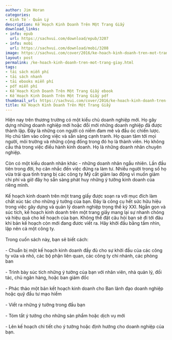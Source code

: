 ```yaml
---
author: Jim Horan
categories:
- Kinh Tế - Quản Lý
description: Kế Hoạch Kinh Doanh Trên Một Trang Giấy
download_links:
- info: epub
  url: https://sachvui.com/download/epub/3207
- info: mobi
  url: https://sachvui.com/download/mobi/3208
image: https://sachvui.com/cover/2016/ke-hoach-kinh-doanh-tren-mot-trang-giay.jpg
layout: post
permalink: /ke-hoach-kinh-doanh-tren-mot-trang-giay.html
tags:
- tải sách miễn phí
- tải sách nhanh
- tải ebooks miễn phí
- pdf miễn phí
- Kế Hoạch Kinh Doanh Trên Một Trang Giấy ebook
- Kế Hoạch Kinh Doanh Trên Một Trang Giấy pdf
thumbnail_url: https://sachvui.com/cover/2016/ke-hoach-kinh-doanh-tren-mot-trang-giay.jpg
title: Kế Hoạch Kinh Doanh Trên Một Trang Giấy
---
```


 <div class="item-desc text-justify"> <p>Hiện nay trên thương trường có một kiểu chủ doanh nghiệp mới. Họ gây dựng những doanh nghiệp mới hoặc đổi mới những doanh nghiệp đã được thành lập. Đây là những con người có niềm đam mê và đầu óc chiến lược. Họ chú tâm vào công việc và sẵn sàng cạnh tranh. Họ quan tâm tới mọi người, môi trường và những cộng đồng trong đó họ là thành viên. Họ không cẩu thả trong việc điều hành kinh doanh. Họ là những doanh nhân chuyên nghiệp.<br><br>Còn có một kiểu doanh nhân khác - những doanh nhân ngẫu nhiên. Lần đầu tiên trong đời, họ cân nhắc đến việc đứng ra làm tư. Nhiều người trong số họ vừa trải qua tình trạng bị các công ty Mỹ cắt giảm lao động vì muốn giảm chi phí và giờ đây họ sẵn sàng phát huy những ý tưởng kinh doanh của riêng mình.<br><br>Kế hoạch kinh doanh trên một trang giấy được soạn ra với mục đích làm chất xúc tác cho những ý tưởng của bạn. Đây là công cụ hết sức hữu hiệu trong việc gây dựng và quản lý doanh nghiệp trong thế kỷ XXI. Ngắn gọn và súc tích, kế hoạch kinh doanh trên một trang giấy mang lại sự nhanh chóng và hiệu quả cho kế hoạch của bạn. Không thể đặt câu hỏi bạn sẽ đi tới đâu khi bản kế hoạch còn mới đang đươc viết ra. Hãy khởi đầu bằng tầm nhìn, lập nên cả một công ty.<br><br>Trong cuốn sách này, bạn sẽ biết cách:<br><br>- Chuẩn bị một kế hoạch kinh doanh đầy đủ cho sự khởi đầu của các công ty vừa và nhỏ, các bộ phận liên quan, các công ty chi nhánh, các phòng ban<br><br>- Trình bày súc tích những ý tưởng của bạn với nhân viên, nhà quản lý, đối tác, chủ ngân hàng, hoặc ban giám đốc<br><br>- Phác thảo một bản kết hoạch kinh doanh cho Ban lãnh đạo doanh nghiệp hoặc quỹ đầu tư mạo hiểm<br><br>- Viết ra những ý tưởng trong đầu bạn<br><br>- Tóm tắt ý tưởng cho những sản phẩm hoặc dịch vụ mới<br><br>- Lên kế hoạch chi tiết cho ý tưởng hoặc định hướng cho doanh nghiệp của bạn.</p> </div>